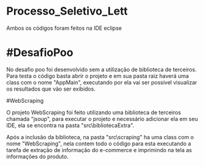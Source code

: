 # Processo_Seletivo_Lett

  Ambos os códigos foram feitos na IDE eclipse

<h1>#DesafioPoo<br\></h1>
  No desafio poo foi desenvolvido sem a utilização de biblioteca de terceiros.
  Para testa o código basta abrir o projeto e em sua pasta raiz haverá uma class com
o nome "AppMain", executando por ela vai ser possível visualizar os resultados que vão ser exibidos.

#WebScraping

  O projeto WebScraping foi feito utilizando uma biblioteca de terceiros chamada "jsoup", para executar o
projeto e necessário adicionar ela em seu IDE, ela se encontra na pasta "src\bibliotecaExtra\".

  Após a inclusão da biblioteca, na pasta "src\scraping\" ha uma class com o nome "WebScraping", nela contem todo o código para esta 
executando a tarefa de extração de informação do e-commerce e imprimindo na tela as informações do produto.
